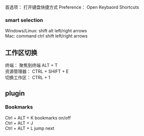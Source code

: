 首选项： 打开键盘快捷方式
Preference： Open Keybaord Shortcuts



### smart selection
Windows/Linux:  shift alt left/right arrows  
Mac:            command ctrl shift left/right arrows



## 工作区切换
终端： 聚焦到终端         ALT + T  
资源管理器：             CTRL + SHIFT + E  
切换工作区：             CTRL + 1  


## plugin

### Bookmarks
Ctrl + ALT +  K    bookmarks on/off  
Ctrl + ALT +  J  
Ctrl + ALT +  L    jump next

